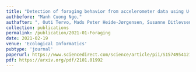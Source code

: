 ```yaml
---
title: "Detection of foraging behavior from accelerometer data using U-Net type convolutional networks"
authbefore: "Manh Cuong Ngo,"
authafter: ", Outi Tervo, Mads Peter Heide-Jørgensen, Susanne Ditlevsen"
collection: publications
permalink: /publication/2021-01-Foraging
date: 2021-02-19
venue: 'Ecological Informatics'
pubtype: 'journal'
paperurl: https://www.sciencedirect.com/science/article/pii/S1574954121000662?dgcid=coauthor
pdf: https://arxiv.org/pdf/2101.01992
---
```

